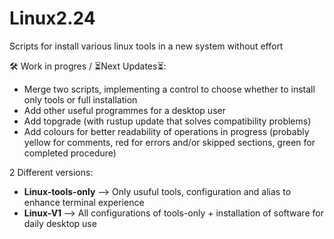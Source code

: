 # Linux2.24

Scripts for install various linux tools in a new system without effort

🛠️ Work in progres / ⏳️Next Updates⏳️:

- Merge two scripts, implementing a control to choose whether to install only tools or full installation
- Add other useful programmes for a desktop user
- Add topgrade (with rustup update that solves compatibility problems)
- Add colours for better readability of operations in progress (probably yellow for comments, red for errors and/or skipped sections, green for completed procedure)

2 Different versions:
- **Linux-tools-only** --> Only usuful tools, configuration and alias to enhance terminal experience
- **Linux-V1** --> All configurations of tools-only + installation of software for daily desktop use
